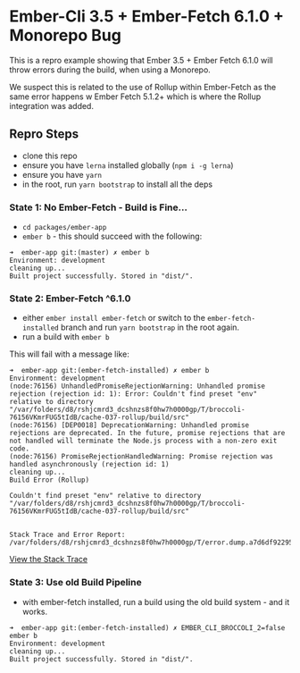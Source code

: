# Ember-Cli 3.5 + Ember-Fetch 6.1.0 + Monorepo Bug

This is a repro example showing that Ember 3.5 + Ember Fetch 6.1.0 will throw errors during the build, when using a Monorepo.

We suspect this is related to the use of Rollup within Ember-Fetch as the same error happens w Ember Fetch 5.1.2+ which is where the Rollup integration was added.

## Repro Steps
- clone this repo
- ensure you have `lerna` installed globally (`npm i -g lerna`)
- ensure you have `yarn`
- in the root, run `yarn bootstrap` to install all the deps

### State 1: No Ember-Fetch - Build is Fine...
- `cd packages/ember-app`
- `ember b` - this should succeed with the following:

```
➜  ember-app git:(master) ✗ ember b
Environment: development
cleaning up...
Built project successfully. Stored in "dist/".
```

### State 2: Ember-Fetch ^6.1.0
- either `ember install ember-fetch` or switch to the `ember-fetch-installed` branch and run `yarn bootstrap` in the root again.
- run a build with `ember b`

This will fail with a message like:

```
➜  ember-app git:(ember-fetch-installed) ✗ ember b
Environment: development
(node:76156) UnhandledPromiseRejectionWarning: Unhandled promise rejection (rejection id: 1): Error: Couldn't find preset "env" relative to directory "/var/folders/d8/rshjcmrd3_dcshnzs8f0hw7h0000gp/T/broccoli-76156VKmrFUG5tIdB/cache-037-rollup/build/src"
(node:76156) [DEP0018] DeprecationWarning: Unhandled promise rejections are deprecated. In the future, promise rejections that are not handled will terminate the Node.js process with a non-zero exit code.
(node:76156) PromiseRejectionHandledWarning: Promise rejection was handled asynchronously (rejection id: 1)
cleaning up...
Build Error (Rollup)

Couldn't find preset "env" relative to directory "/var/folders/d8/rshjcmrd3_dcshnzs8f0hw7h0000gp/T/broccoli-76156VKmrFUG5tIdB/cache-037-rollup/build/src"


Stack Trace and Error Report: /var/folders/d8/rshjcmrd3_dcshnzs8f0hw7h0000gp/T/error.dump.a7d6df92295e51ce96d01a261577f0ce.log
```

[View the Stack Trace](stacktrace.md)

### State 3: Use old Build Pipeline
- with ember-fetch installed, run a build using the old build system - and it works.

```
➜  ember-app git:(ember-fetch-installed) ✗ EMBER_CLI_BROCCOLI_2=false ember b
Environment: development
cleaning up...
Built project successfully. Stored in "dist/".
```
